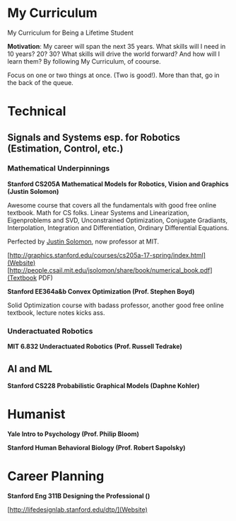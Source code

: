 # My Curriculum

My Curriculum for Being a Lifetime Student

**Motivation**: My career will span the next 35 years. What skills will I need in 10 years? 20? 30? What skills will drive the world forward? And how will I learn them? By following My Curriculum, of coourse.

Focus on one or two things at once. (Two is good!). More than that, go in the back of the queue.

# Technical

## Signals and Systems esp. for Robotics (Estimation, Control, etc.)

### Mathematical Underpinnings

**Stanford CS205A Mathematical Models for Robotics, Vision and Graphics (Justin Solomon)**

Awesome course that covers all the fundamentals with good free online textbook. Math for CS folks. Linear Systems and Linearization, Eigenproblems and SVD, Unconstrained Optimization, Conjugate Gradiants, Interpolation, Integration and Differentiation, Ordinary Differential Equations. 

Perfected by [Justin Solomon](http://people.csail.mit.edu/jsolomon/), now professor at MIT.

[http://graphics.stanford.edu/courses/cs205a-17-spring/index.html](Website)
[http://people.csail.mit.edu/jsolomon/share/book/numerical_book.pdf](Textbook PDF)


**Stanford EE364a&b Convex Optimization (Prof. Stephen Boyd)**

Solid Optimization course with badass professor, another good free online textbook, lecture notes kicks ass. 

### Underactuated Robotics

**MIT 6.832 Underactuated Robotics (Prof. Russell Tedrake)**

## AI and ML


**Stanford CS228 Probabilistic Graphical Models (Daphne Kohler)**

# Humanist

**Yale Intro to Psychology (Prof. Philip Bloom)**


**Stanford Human Behavioral Biology (Prof. Robert Sapolsky)**

# Career Planning

**Stanford Eng 311B Designing the Professional ()**

[http://lifedesignlab.stanford.edu/dtp/](Website)


